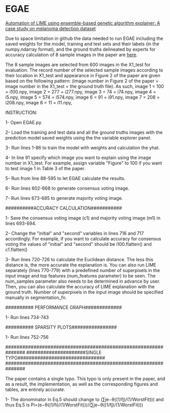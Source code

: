 # EGAE
[Automation of LIME using ensemble-based genetic algorithm explainer: A case study on melanoma detection dataset](https://www.sciencedirect.com/science/article/pii/S0010482523000781?via%3Dihub)

Due to space limitation in github the data needed to run EGAE including the saved weights for the model, training and test sets and their labels (in the numpy.ndarray format), and the ground truths delineated by experts for accuracy calculation of 8 sample images in the paper are [here](https://drive.google.com/drive/folders/1341NsT56HIh4DyB6R0ViuxPtDD1AWfdg?usp=sharing).

The 8 sample images are selected from 600 images in the X1_test for evaluation. The record number of the selected sample images according to their location in X1_test and appearance in Figure 2 of the paper are given based on the following pattern:
(image number in Figure 2 of the paper = image number in the X1_test = the ground truth file). As such,
image 1 = 100 = i100.npy,
image 2 = 277 = i277.npy,
image 3 = 74 = i74.npy,
image 4 = i5.npy,
image 5 = 574 = i574.npy,
image 6 = 91 = i91.npy,
image 7 = 208 = i208.npy,
image 8 = 11 = i11.npy,

INSTRUCTION:

1- Open EGAE.py.

2- Load the training and test data and all the ground truths images with the prediction model saved weights using the the variable explorer panel.

3- Run lines 1-86 to train the model with weights and calculation the yhat.

4- In line 91 specify which image you want to explain using the image number in X1_test. For example, assign variable "Figure" to 100 if you want to test image 1 in Table 3 of the paper.

5- Run from line 88-595 to let EGAE calculate the results.

6- Run  lines 602-668 to generate consensus voting image.

7- Run lines 673-685 to generate majority voting image.


##########ACCURACY CALCULATION###########

1- Save the consensus voting image (c1) and majority voting image (m1) in lines 693-694.

2- Change the "initial" and "second" variables in lines 716 and 717 accordingly. For example, if you want to calculate accuracy for consensus voting the values of "initial" and "second" should be i100.flatten() and c1.flatten()

3- Run lines 720-726 to calculate the Euclidean distance. The less this distance is, the more accurate the explanation is.
You can also run LIME separately (lines 770-779) with a predefined number of superpixels in the input image and top features (num_features parameter) to be seen. The num_samples parameter also needs to be determined in advance by user. Then, you can also calculate the accuracy of LIME explanation with the ground truth. Number of superpixels in the input image should be specified manually in segmentation_fn.


########## PERFORMANCE GRAPH#############


1- Run lines 734-743

########## SPARSITY PLOTS################


1- Run lines 752-756

###############################################################
#####################SINGLE TYPO###############################
###############################################################

The paper contains a single typo. This typo is only present in the paper, and as a result, the implementation, as well as the corresponding figures and tables, are entirely accurate.

1- The donominator in Eq.5 should change to (∑j​e−θ((1/fj)/(1/WorstFit)​​))  and thus Eq.5 is 
Pi​=(e−θ((1/fi)/(1/WorstFit​​)))​/(∑j​e−θ((1/fj)/(1/WorstFit)​​))

